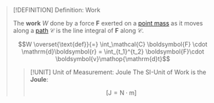 >[!DEFINITION] Definition: Work
>
>The **work** $W$ done by a force $\boldsymbol{F}$ exerted on a [point mass](../../Point%20Mass.md) as it moves along a [path](../../Kinematics/Position.md) $\mathcal{C}$ is the line integral of $\boldsymbol{F}$ along $\mathcal{C}$.
>
>$$W \overset{\text{def}}{=} \int_\mathcal{C} \boldsymbol{F} \cdot \mathrm{d}\boldsymbol{r} = \int_{t_1}^{t_2} \boldsymbol{F}\cdot \boldsymbol{v}\mathop{\mathrm{d}t}$$
>
>>[!UNIT] Unit of Measurement: Joule
>>The SI-Unit of Work is the **Joule**:
>>
>>$$\left[\mathrm{J} = \mathrm{N}\cdot\mathrm{m}\right]$$
